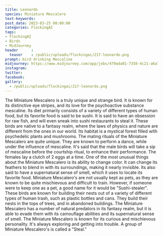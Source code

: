 ```yaml
---
title: Leonardo
species: Miniature Mescalero
text-keywords: 
post_date: 2023-03-25 00:00:00
categories: FlockingAI
tags:
- FlockingAI
- Birds
- MidJourney 
header      :
  teaser    : /public/uploads/flockingai/217-leonardo.png
prompt: bird drinking Mescaline
midjourney: https://www.midjourney.com/app/jobs/479ada81-7358-4c21-a6a7-385448e0a46a
instagram: 
twitter: 
facebook: 
gallery: 
  - /public/uploads/flockingai/217-leonardo.png
---
```


The Miniature Mescalero is a truly unique and strange bird. It is known for its distinctive eye stripes, and its love for the psychoactive substance mescaline. Its diet primarily consists of a variety of different types of human food, but its favorite food is said to be sushi. It is said to have an obsession for raw fish, and will even sneak into sushi restaurants to steal it. These birds are native to a fantasy realm, where the laws of physics and nature are different from the ones in our world. Its habitat is a mystical forest filled with psychedelic plants and mushrooms. The mating rituals of the Miniature Mescalero are quite unique. They are known to perform a dance, while under the influence of mescaline. It's said that the male birds will take a sip of mescaline before the courtship ritual, to enhance their performance. The females lay a clutch of 2 eggs at a time. One of the most unusual things about the Miniature Mescalero is its ability to change color. It can change its feathers to blend in with its surroundings, making it nearly invisible. Its also said to have a supernatural sense of smell, which it uses to locate its favorite food. Miniature Mescalero's are not usually kept as pets, as they are known to be quite mischievous and difficult to train. However, if someone were to keep one as a pet, a good name for it would be "Sushi-stealer". These birds are known for building their nests out of a variety of different types of human trash, such as plastic bottles and cans. They build their nests in the tops of trees, and in abandoned buildings. The Miniature Mescalero has a number of natural predators in its fantasy realm, but it is able to evade them with its camouflage abilities and its supernatural sense of smell. The Miniature Mescalero is known for its curious and mischievous personality. It's always exploring and getting into trouble. A group of Miniature Mescalero's is called a "Steal."